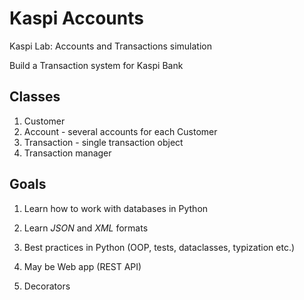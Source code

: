 # Kaspi Accounts
Kaspi Lab: Accounts and Transactions simulation

Build a Transaction system for Kaspi Bank

## Classes
1. Customer 
2. Account - several accounts for each Customer
3. Transaction - single transaction object
4. Transaction manager

## Goals
1. Learn how to work with databases in Python
2. Learn *JSON* and *XML* formats
3. Best practices in Python (OOP, tests, dataclasses, typization etc.)
4. May be Web app (REST API)

5. Decorators
